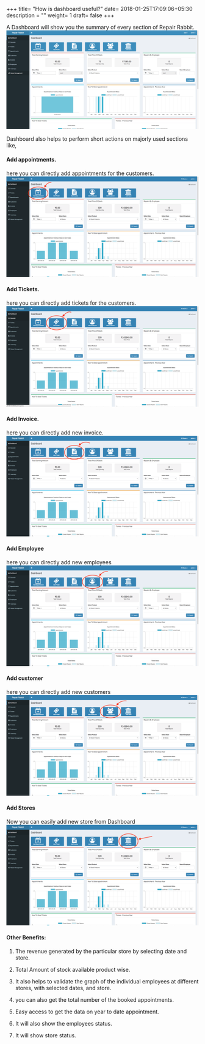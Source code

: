 +++
title= "How is dashboard useful?"
date= 2018-01-25T17:09:06+05:30
description = ""
weight= 1
draft= false
+++


A Dashboard will show you the summary of every section of Repair Rabbit.
![How is dashboard useful?](/images/dashboard/how_is_dashboard_useful/dashboard_1_edited.png) 

Dashboard also helps to perform short actions on majorly used sections like, 

#### Add appointments.
here you can directly add appointments for the customers.
![How is dashboard useful?](/images/dashboard/how_is_dashboard_useful/ss_new_add_appointment_dashboard.png)

#### Add Tickets.
here you can directly add tickets for the customers.
![How is dashboard useful?](/images/dashboard/how_is_dashboard_useful/ss_new_add_ticket_dashboard.png)

#### Add Invoice.
here you can directly add new invoice.
![How is dashboard useful?](/images/dashboard/how_is_dashboard_useful/ss_new_add_invoice_dashboard.png)

#### Add Employee
here you can directly add new employees 
![How is dashboard useful?](/images/dashboard/how_is_dashboard_useful/ss_new_add_employee_dashboard.png)

#### Add customer
here you can directly add new customers
![How is dashboard useful?](/images/dashboard/how_is_dashboard_useful/ss_new_add_customer_dashboard.png)


#### Add Stores
Now you can easily add new store from Dashboard
![How is dashboard useful?](/images/dashboard/how_is_dashboard_useful/ss_new_add_store_dashboard.png)



#### Other Benefits:

1. The revenue generated by the particular store by selecting date and store.

2. Total Amount of stock available product wise.

3. It also helps to validate the graph of the individual employees at different stores, with selected dates, and store.

4. you can also get the total number of the booked appointments.

5. Easy access to get the data on year to date appointment.

6. It will also show the employees status.

7. It will show store status.





